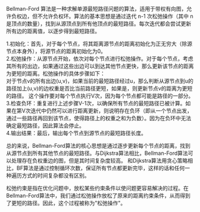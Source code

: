 Bellman-Ford 算法是一种求解单源最短路径问题的算法，适用于带权有向图，允许负权边，但不允许负权环。算法的基本思想是通过迭代 n-1 次松弛操作（其中 n 是顶点的数量），找到从源顶点到所有他顶点的最短路径。每次迭代都会尝试更新所有边的距离值，以逐步得到最短路径。  

1.初始化：首先，对于每个节点，将其距离源节点的距离初始化为正无穷大（除源节点本身外），将源节点的距离初始化为0。  
2.松弛操作：从源节点开始，依次对每个节点进行松弛操作。对于每个节点，考虑其所有的出边，如果通过这些出边可以到达其他节点更快，那么更新该节点的距离为更短的距离。松弛操作的具体步骤如下：  
对于节点v的所有出边(u,v)，如果当前的最短路径经过u，那么判断从源节点到u的路径加上(u,v)的边权重是否比当前路径更短，如果是，则更新节点v的距离为更短的路径。
这个操作要对每个节点执行V次，因为每个节点都可能是路径的一部分。  
3.检查负环：重复进行上述步骤V-1次，以确保所有节点的最短路径已被计算。如果在第V次迭代中仍然可以进行距离更新，则说明存在负环（即从一个节点出发，通过一些路径再回到该节点，使得路径上的权重之和为负数）。因为在负环中无法确定最短路径，因此算法会停止。  
4.输出结果：最后，输出每个节点到源节点的最短路径长度。

总的来说，Bellman-Ford算法的核心思想是通过逐步更新每个节点的距离，找到从源节点到所有其他节点的最短路径。与Dijkstra算法相比，Bellman-Ford算法可以处理存在负权重边的图，但是其时间复杂度较高。 和Dijkstra算法用贪心策略相比，BF算法是通过控制循环次数，保证所有节点都更新完毕，这样的话和任何一种遍历方式的时间复杂都没有区别。 

松弛约束是指在优化问题中，放松某些约束条件以使问题更容易解决的过程。在Bellman-Ford算法中，我们通过松弛操作放松了原来的距离约束条件，从而得到了更短的路径。因此，这个过程被称为"松弛操作"。  



